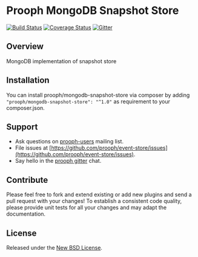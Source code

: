 # Prooph MongoDB Snapshot Store

[![Build Status](https://travis-ci.org/prooph/mongodb-snapshot-store.svg?branch=master)](https://travis-ci.org/prooph/mongodb-snapshot-store)
[![Coverage Status](https://coveralls.io/repos/prooph/mongodb-snapshot-store/badge.svg?branch=master&service=github)](https://coveralls.io/github/prooph/mongodb-snapshot-store?branch=master)
[![Gitter](https://badges.gitter.im/Join%20Chat.svg)](https://gitter.im/prooph/improoph)

## Overview

MongoDB implementation of snapshot store

## Installation

You can install prooph/mongodb-snapshot-store via composer by adding `"prooph/mongodb-snapshot-store": "^1.0"` as requirement to your composer.json.

## Support

- Ask questions on [prooph-users](https://groups.google.com/forum/?hl=de#!forum/prooph) mailing list.
- File issues at [https://github.com/prooph/event-store/issues](https://github.com/prooph/event-store/issues).
- Say hello in the [prooph gitter](https://gitter.im/prooph/improoph) chat.

## Contribute

Please feel free to fork and extend existing or add new plugins and send a pull request with your changes!
To establish a consistent code quality, please provide unit tests for all your changes and may adapt the documentation.

## License

Released under the [New BSD License](LICENSE).
